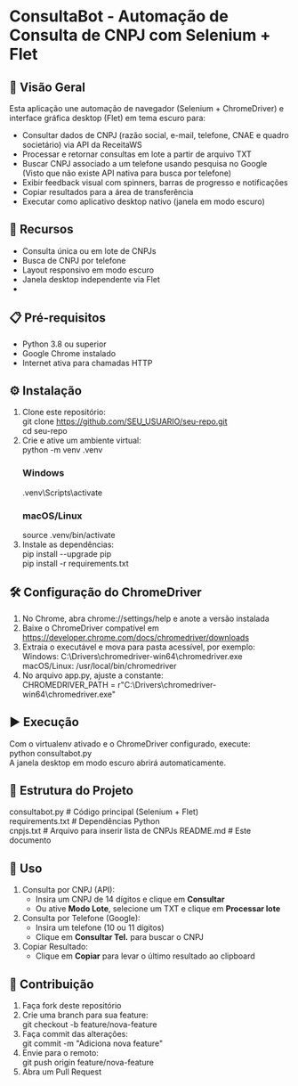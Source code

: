 # ConsultaBot - Automação de Consulta de CNPJ com Selenium + Flet

## 🚀 Visão Geral  
Esta aplicação une automação de navegador (Selenium + ChromeDriver) e interface gráfica desktop (Flet) em tema escuro para:  
- Consultar dados de CNPJ (razão social, e-mail, telefone, CNAE e quadro societário) via API da ReceitaWS  
- Processar e retornar consultas em lote a partir de arquivo TXT  
- Buscar CNPJ associado a um telefone usando pesquisa no Google (Visto que não existe API nativa para busca por telefone)
- Exibir feedback visual com spinners, barras de progresso e notificações  
- Copiar resultados para a área de transferência  
- Executar como aplicativo desktop nativo (janela em modo escuro)

## 🧩 Recursos  
- Consulta única ou em lote de CNPJs  
- Busca de CNPJ por telefone  
- Layout responsivo em modo escuro  
- Janela desktop independente via Flet
- 
## 📋 Pré-requisitos  
- Python 3.8 ou superior  
- Google Chrome instalado  
- Internet ativa para chamadas HTTP

## ⚙️ Instalação  
1. Clone este repositório:  
   git clone https://github.com/SEU_USUARIO/seu-repo.git  
   cd seu-repo  
2. Crie e ative um ambiente virtual:  
   python -m venv .venv  
   ### Windows  
   .venv\Scripts\activate  
   ### macOS/Linux  
   source .venv/bin/activate  
3. Instale as dependências:  
   pip install --upgrade pip  
   pip install -r requirements.txt

## 🛠️ Configuração do ChromeDriver  
1. No Chrome, abra chrome://settings/help e anote a versão instalada  
2. Baixe o ChromeDriver compatível em https://developer.chrome.com/docs/chromedriver/downloads  
3. Extraia o executável e mova para pasta acessível, por exemplo:  
   Windows: C:\Drivers\chromedriver-win64\chromedriver.exe  
   macOS/Linux: /usr/local/bin/chromedriver  
4. No arquivo app.py, ajuste a constante:  
   CHROMEDRIVER_PATH = r"C:\Drivers\chromedriver-win64\chromedriver.exe"

## ▶️ Execução  
Com o virtualenv ativado e o ChromeDriver configurado, execute:  
   python consultabot.py  
A janela desktop em modo escuro abrirá automaticamente.

## 📂 Estrutura do Projeto  
consultabot.py    # Código principal (Selenium + Flet)  
requirements.txt  # Dependências Python  
cnpjs.txt         # Arquivo para inserir lista de CNPJs
README.md         # Este documento

## 📖 Uso  
1. Consulta por CNPJ (API):  
   - Insira um CNPJ de 14 dígitos e clique em **Consultar**  
   - Ou ative **Modo Lote**, selecione um TXT e clique em **Processar lote**  
2. Consulta por Telefone (Google):  
   - Insira um telefone (10 ou 11 dígitos)  
   - Clique em **Consultar Tel.** para buscar o CNPJ  
3. Copiar Resultado:  
   - Clique em **Copiar** para levar o último resultado ao clipboard

## 🤝 Contribuição  
1. Faça fork deste repositório  
2. Crie uma branch para sua feature:  
   git checkout -b feature/nova-feature  
3. Faça commit das alterações:  
   git commit -m "Adiciona nova feature"  
4. Envie para o remoto:  
   git push origin feature/nova-feature  
5. Abra um Pull Request

